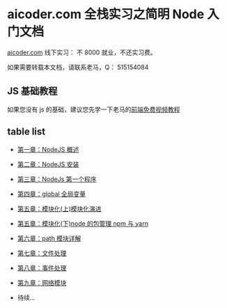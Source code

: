 # aicoder.com 全栈实习之简明 Node 入门文档

[aicoder.com](http://aicoder.com) 线下实习： 不 8000 就业，不还实习费。

如果需要转载本文档，请联系老马，Q： 515154084

## JS 基础教程

如果您没有 js 的基础，建议您先学一下老马的[前端免费视频教程](https://qtxh.ke.qq.com)

## table list

* [第一章：NodeJS 概述](./mds/01node.md)
* [第二章：NodeJS 安装](./mds/02install.md)
* [第三章：NodeJs 第一个程序](./mds/03helloworld.md)
* [第四章：global 全局变量](./mds/04global.md)
* [第五章：模块化(上)模块化演进](./mds/05module.md)
* [第五章：模块化(下)node 的包管理 npm 与 yarn](./mds/06npm.md)
* [第六章：path 模块详解](./mds/07path.md)
* [第七章：文件处理](./mds/08file.md)
* [第八章：事件处理](./mds/09event.md)

* [第九章：网络模块](./mds/10net.md)

* 待续...